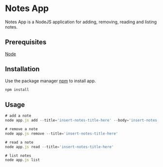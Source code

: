 # Notes App

Notes App is a NodeJS application for adding, removing, reading and listing notes.

## Prerequisites

[Node](https://nodejs.org/en/)

## Installation

Use the package manager [npm](https://pip.pypa.io/en/stable/) to install app.

```bash
npm install
```

## Usage

```javascript
# add a note
node app.js add --title='insert-notes-title-here' --body='insert-notes-body-here'

# remove a note
node app.js remove --title='insert-notes-title-here'

# read a note
node app.js read --title='insert-notes-title-here'

# list notes
node app.js list
```
